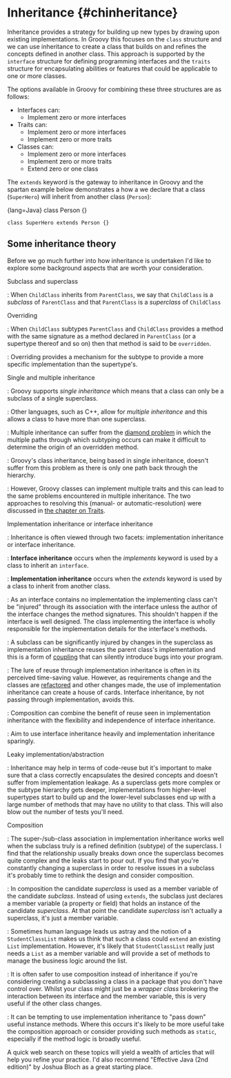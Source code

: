 # Inheritance {#chinheritance}

Inheritance provides a strategy for building up new types by drawing upon existing implementations. In Groovy this focuses on the `class` structure and we can use inheritance to create a class that builds on and refines the concepts defined in another class. This approach is supported by the `interface` structure for defining programming interfaces and the `traits` structure for encapsulating abilities or features that could be applicable to one or more classes.

The options available in Groovy for combining these three structures are as follows:

* Interfaces can:
    * Implement zero or more interfaces
* Traits can:
    * Implement zero or more interfaces
    * Implement zero or more traits
* Classes can:
    * Implement zero or more interfaces
    * Implement zero or more traits
    * Extend zero or one class

The `extends` keyword is the gateway to inheritance in Groovy and the spartan example below demonstrates a how a we declare that a class (`SuperHero`) will inherit from another class (`Person`):

{lang=Java}
    class Person {}

    class SuperHero extends Person {}

## Some inheritance theory

Before we go much further into how inheritance is undertaken I'd like to explore some background aspects that are worth your consideration.

Subclass and superclass

: When `ChildClass` inherits from `ParentClass`, we say that `ChildClass` is a _subclass_ of `ParentClass` and that `ParentClass` is a _superclass_ of `ChildClass`

Overriding

: When `ChildClass` subtypes `ParentClass` and `ChildClass` provides a method with the same signature as a method declared in `ParentClass` (or a supertype thereof and so on) then that method is said to be `overridden`.

: Overriding provides a mechanism for the subtype to provide a more specific implementation than the supertype's.

Single and multiple inheritance

: Groovy supports _single inheritance_ which means that a class can only be a subclass of a single superclass.

: Other languages, such as C++, allow for _multiple inheritance_ and this allows a class to have more than one superclass.

: Multiple inheritance can suffer from the [diamond problem](https://en.wikipedia.org/wiki/Multiple_inheritance#The_diamond_problem) in which the multiple paths through which subtyping occurs can make it difficult to determine the origin of an overridden method.

: Groovy's class inheritance, being based in single inheritance, doesn't suffer from this problem as there is only one path back through the hierarchy.

: However, Groovy classes can implement multiple traits and this can lead to the same problems encountered in multiple inheritance. The two approaches to resolving this (manual- or automatic-resolution) were discussed in [the chapter on Traits](#chtraitsmultiple).

Implementation inheritance or interface inheritance

: Inheritance is often viewed through two facets: implementation inheritance or interface inheritance.

: __Interface inheritance__ occurs when the _implements_ keyword is used by a class to inherit an `interface`.

: __Implementation inheritance__ occurs when the _extends_ keyword is used by a class to inherit from another class.

: As an interface contains no implementation the implementing class can't be "injured" through its association with the interface unless the author of the interface changes the method signatures. This shouldn't happen if the interface is well designed. The class implementing the interface is wholly responsible for the implementation details for the interface's methods.

: A subclass can be significantly injured by changes in the superclass as implementation inheritance reuses the parent class's implementation and this is a form of [coupling](https://en.wikipedia.org/wiki/Coupling_%28computer_programming%29) that can silently introduce bugs into your program.

: The lure of reuse through implementation inheritance is often in its perceived time-saving value. However, as requirements change and the classes are [refactored](https://en.wikipedia.org/wiki/Code_refactoring) and other changes made, the use of implementation inheritance can create a house of cards. Interface inheritance, by not passing through implementation, avoids this.

: Composition can combine the benefit of reuse seen in implementation inheritance with the flexibility and independence of interface inheritance.

: Aim to use interface inheritance heavily and implementation inheritance sparingly.

Leaky implementation/abstraction

: Inheritance may help in terms of code-reuse but it's important to make sure that a class correctly encapsulates the desired concepts and doesn't suffer from implementation leakage. As a superclass gets more complex or the subtype hierarchy gets deeper, implementations from higher-level supertypes start to build up and the lower-level subclasses end up with a large number of methods that may have no utility to that class. This will also blow out the number of tests you'll need.

Composition

: The super-/sub-class association in implementation inheritance works well when the subclass truly is a refined definition (subtype) of the superclass. I find that the relationship usually breaks down once the superclass becomes quite complex and the leaks start to pour out. If you find that you're constantly changing a superclass in order to resolve issues in a subclass it's probably time to rethink the design and consider composition.

: In composition the candidate _superclass_ is used as a member variable of the candidate _subclass_. Instead of using `extends`, the subclass just declares a member variable (a property or field) that holds an instance of the candidate _superclass_. At that point the candidate _superclass_ isn't actually a superclass, it's just a member variable.

: Sometimes human language leads us astray and the notion of a `StudentClassList` makes us think that such a class could `extend` an existing `List` implementation. However, it's likely that `StudentClassList` really just needs a `List` as a member variable and will provide a set of methods to manage the business logic around the list.

: It is often safer to use composition instead of inheritance if you're considering creating a subclassing a class in a package that you don't have control over. Whilst your class might just be a _wrapper class_ brokering the interaction between its interface and the member variable, this is very useful if the other class changes.

: It can be tempting to use implementation inheritance to "pass down" useful instance methods. Where this occurs it's likely to be more useful take the composition approach or consider providing such methods as `static`, especially if the method logic is broadly useful.

A quick web search on these topics will yield a wealth of articles that will help you refine your practice. I'd also recommend "Effective Java (2nd edition)" by Joshua Bloch as a great starting place.

